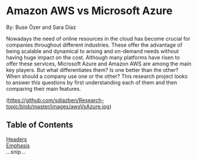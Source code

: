 # Amazon AWS vs Microsoft Azure
By: Buse Özer and Sara Díaz 

  Nowadays the need of online resources in the cloud has become crucial for companies throughout different industries. These offer the advantage of being scalable and dynamical to arising and on-demand needs without having huge impact on the cost. Although many platforms have risen to offer these services, Microsoft Azure and Amazon AWS are among the main key players. But what differentiates them? Is one better than the other? When should a company use one or the other? This research project looks to answer this questions by first understanding each of them and then comparing their main features.
  
  (https://github.com/sdiazben/Research-topic/blob/master/images/awsVsAzure.jpg)
  
## Table of Contents  
[Headers](#headers)  
[Emphasis](#emphasis)  
...snip...    
<a name="headers"/>

  
 
